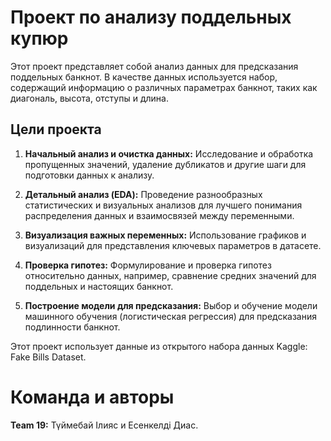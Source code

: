 # Проект по анализу поддельных купюр

Этот проект представляет собой анализ данных для предсказания поддельных банкнот. В качестве данных используется набор, содержащий информацию о различных параметрах банкнот, таких как диагональ, высота, отступы и длина.

## Цели проекта

1. **Начальный анализ и очистка данных:** Исследование и обработка пропущенных значений, удаление дубликатов и другие шаги для подготовки данных к анализу.

2. **Детальный анализ (EDA):** Проведение разнообразных статистических и визуальных анализов для лучшего понимания распределения данных и взаимосвязей между переменными.

3. **Визуализация важных переменных:** Использование графиков и визуализаций для представления ключевых параметров в датасете.

4. **Проверка гипотез:** Формулирование и проверка гипотез относительно данных, например, сравнение средних значений для поддельных и настоящих банкнот.

5. **Построение модели для предсказания:** Выбор и обучение модели машинного обучения (логистическая регрессия) для предсказания подлинности банкнот.

Этот проект использует данные из открытого набора данных Kaggle: Fake Bills Dataset.

# Команда и авторы

**Team 19:** Түймебай Ілияс и Есенкелді Диас.
